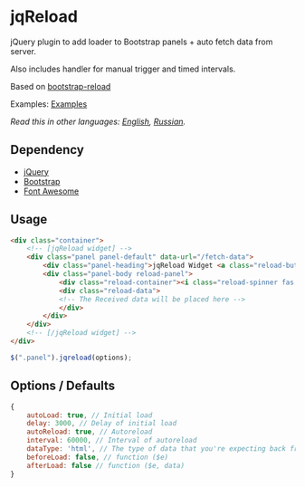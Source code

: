 # jqReload
jQuery plugin to add loader to Bootstrap panels + auto fetch data from server.

Also includes handler for manual trigger and timed intervals.

Based on [bootstrap-reload](https://github.com/saschavv/bootstrap-reload)

Examples: [Examples](https://solodyagin.github.io/jquery.reload/)

*Read this in other languages: [English](README.md), [Russian](README.ru.md).*

## Dependency
* [jQuery](https://github.com/jquery/jquery)
* [Bootstrap](https://github.com/twbs/bootstrap)
* [Font Awesome](https://github.com/FortAwesome/Font-Awesome)

## Usage
```html
<div class="container">
	<!-- [jqReload widget] -->
	<div class="panel panel-default" data-url="/fetch-data">
		<div class="panel-heading">jqReload Widget <a class="reload-button pull-right" href="javascript:void(0);"><i class="fas fa-sync"></i></a></div>
		<div class="panel-body reload-panel">
			<div class="reload-container"><i class="reload-spinner fas fa-spinner fa-spin fa-5x"></i></div>
			<div class="reload-data">
			<!-- The Received data will be placed here -->
			</div>
		</div>
	</div>
	<!-- [/jqReload widget] -->
</div>
```
```javascript
$(".panel").jqreload(options);

```

## Options / Defaults
```javascript
{
	autoLoad: true, // Initial load
	delay: 3000, // Delay of initial load
	autoReload: true, // Autoreload
	interval: 60000, // Interval of autoreload
	dataType: 'html', // The type of data that you're expecting back from the server (see jQuery.ajax())
	beforeLoad: false, // function ($e)
	afterLoad: false // function ($e, data)
}
```
